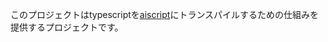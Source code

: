 このプロジェクトはtypescriptを[aiscript](https://aiscript-dev.github.io/ja/references/syntax.html)にトランスパイルするための仕組みを提供するプロジェクトです。 

